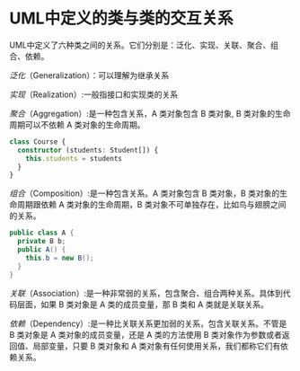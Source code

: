# UML中定义的类与类的交互关系

UML中定义了六种类之间的关系。它们分别是：泛化、实现、关联、聚合、组合、依赖。

*泛化*（Generalization）：可以理解为继承关系

*实现*（Realization）:一般指接口和实现类的关系

*聚合*（Aggregation）:是一种包含关系，A 类对象包含 B 类对象, B 类对象的生命周期可以不依赖 A 类对象的生命周期。

```typescript
class Course {
  constructor (students: Student[]) {
    this.students = students
  }
}
```

*组合*（Composition）:是一种包含关系。A 类对象包含 B 类对象，B 类对象的生命周期跟依赖 A 类对象的生命周期，B 类对象不可单独存在，比如鸟与翅膀之间的关系。

```java
public class A {
  private B b;
  public A() {
    this.b = new B();
  }
}
```

*关联*（Association）:是一种非常弱的关系，包含聚合、组合两种关系。具体到代码层面，如果 B 类对象是 A 类的成员变量，那 B 类和 A 类就是关联关系。

*依赖*（Dependency）:是一种比关联关系更加弱的关系，包含关联关系。不管是 B 类对象是 A 类对象的成员变量，还是 A 类的方法使用 B 类对象作为参数或者返回值、局部变量，只要 B 类对象和 A 类对象有任何使用关系，我们都称它们有依赖关系。
